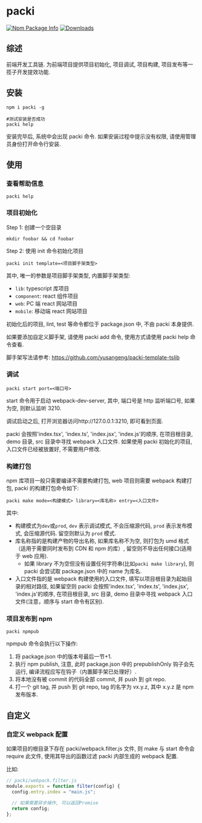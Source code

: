 # packi

[![Npm Package Info](https://badge.fury.io/js/packi.svg)](https://www.npmjs.com/package/packi) [![Downloads](https://img.shields.io/npm/dw/packi.svg?style=flat)](https://www.npmjs.com/package/packi)

## 综述

前端开发工具链. 为前端项目提供项目初始化, 项目调试, 项目构建, 项目发布等一揽子开发提效功能.

## 安装

```shell
npm i packi -g

#测试安装是否成功
packi help
```

安装完毕后, 系统中会出现 packi 命令. 如果安装过程中提示没有权限, 请使用管理员身份打开命令行安装.

## 使用

### 查看帮助信息

```shell
packi help
```

### 项目初始化

Step 1: 创建一个空目录

```shell
mkdir foobar && cd foobar
```

Step 2: 使用 init 命令初始化项目

```shell
packi init template=<项目脚手架类型>
```

其中, 唯一的参数是项目脚手架类型, 内置脚手架类型:

- `lib`: typescript 库项目
- `component`: react 组件项目
- `web`: PC 端 react 网站项目
- `mobile`: 移动端 react 网站项目

初始化后的项目, lint, test 等命令都位于 package.json 中, 不由 packi 本身提供.

如果要添加自定义脚手架, 请使用 packi add 命令, 使用方式请使用 packi help 命令查看.

脚手架写法请参考: https://github.com/yusangeng/packi-template-tslib

### 调试

```shell
packi start port=<端口号>
```

start 命令用于启动 webpack-dev-server, 其中, 端口号是 http 监听端口号, 如果为空, 则默认监听 3210.

调试启动之后, 打开浏览器访问http://127.0.0.1:3210, 即可看到页面.

packi 会按照'index.tsx', 'index.ts', 'index.jsx', 'index.js'的顺序, 在项目根目录, demo 目录, src 目录中寻找 webpack 入口文件. 如果使用 packi 初始化的项目, 入口文件已经被放置好, 不需要用户修改.

### 构建打包

npm 库项目一般只需要编译不需要构建打包, web 项目则需要 webpack 构建打包, packi 的构建打包命令如下:

```shell
packi make mode=<构建模式> library=<库名称> entry=<入口文件>
```

其中:

- 构建模式为`dev`或`prod`, `dev` 表示调试模式, 不会压缩源代码, `prod` 表示发布模式, 会压缩源代码. 留空则默认为 `prod` 模式.
- 库名称指的是构建产物的导出名称, 如果库名称不为空, 则打包为 umd 格式（适用于需要同时发布到 CDN 和 npm 的库）, 留空则不导出任何接口(适用于 web 应用).
  - 如果 library 不为空但没有设置任何字符串(比如`packi make library`), 则 packi 会尝试取 package.json 中的 name 为库名.
- 入口文件指的是 webpack 构建使用的入口文件, 填写以项目根目录为起始目录的相对路径, 如果留空则 packi 会按照'index.tsx', 'index.ts', 'index.jsx', 'index.js'的顺序, 在项目根目录, src 目录, demo 目录中寻找 webpack 入口文件(注意，顺序与 start 命令有区别).

### 项目发布到 npm

```shell
packi npmpub
```

npmpub 命令会执行以下操作:

1. 将 package.json 中的版本号最后一节+1.
2. 执行 npm publish, 注意, 此时 package.json 中的 prepublishOnly 钩子会先运行, 编译流程应写在钩子（内置脚手架已处理好）.
3. 将本地没有被 commit 的代码全部 commit, 并 push 到 git repo.
4. 打一个 git tag, 并 push 到 git repo, tag 的名字为 vx.y.z, 其中 x.y.z 是 npm 发布版本.

## 自定义

### 自定义 webpack 配置

如果项目的根目录下存在 packi/webpack.filter.js 文件, 则 make 与 start 命令会 require 此文件, 使用其导出的函数过滤 packi 内部生成的 webpack 配置.

比如:

```js
// packi/webpack.filter.js
module.exports = function filter(config) {
  config.entry.index = "main.js";

  // 如果需要异步操作, 可以返回Promise
  return config;
};
```

